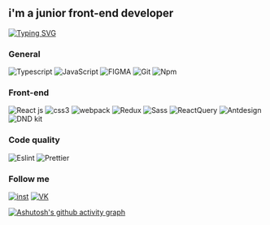 ## i'm a junior front-end developer

[![Typing SVG](https://readme-typing-svg.herokuapp.com?color=%2336BCF7&lines=Computer+science+student)](https://git.io/typing-svg)

### General
![Typescript](https://img.shields.io/badge/-Typescript-black?style=for-the-badge&logo=typescript&logoColor=0000ff)
![JavaScript](https://img.shields.io/badge/-JavaScript-F7E01D?style=for-the-badge&logo=javascript&logoColor=000000)
![FIGMA](https://img.shields.io/badge/-Figma-000000?style=for-the-badge&logo=figma&)
![Git](https://img.shields.io/badge/-Git-white?style=for-the-badge&logo=Git&logoColor=F05133)
![Npm](https://img.shields.io/badge/-Npm-white?style=for-the-badge&logo=Npm&logoColor=F05133)

### Front-end
![React js](https://img.shields.io/badge/-React-black?style=for-the-badge&logo=React&logoColor=#61DAFB)
![css3](https://img.shields.io/badge/-css3-black?style=for-the-badge&logo=css3&logoColor=#61DAFB)
![webpack](https://img.shields.io/badge/-Webpack-black?style=for-the-badge&logo=Webpack&logoColor=FFFFFF)
![Redux](https://img.shields.io/badge/-Redux-black?style=for-the-badge&logo=Redux&logoColor=764ABC)
![Sass](https://img.shields.io/badge/-Sass-black?style=for-the-badge&logo=Sass&logoColor=#B65D8A)
![ReactQuery](https://img.shields.io/badge/-ReactQuery-black?style=for-the-badge&logo=ReactQuery&logoColor=#B65D8A)
![Antdesign](https://img.shields.io/badge/-Antdesign-black?style=for-the-badge&logo=Antdesign&logoColor=#B65D8A)
![DND kit](https://img.shields.io/badge/-Dndkit-black?style=for-the-badge&logo=dndkit&logoColor=#B65D8A)



### Code quality
![Eslint](https://img.shields.io/badge/-Eslint-black?style=for-the-badge&logo=Eslint&logoColor=#8080F2)
![Prettier](https://img.shields.io/badge/-Prettier-black?style=for-the-badge&logo=Prettier&logoColor=yellow)

### Follow me

[![inst](https://img.shields.io/badge/-instagram-000000?style=for-the-badge&logo=instagram&logoColor=FFFFFF)](https://www.instagram.com/alloveformymom/)
[![VK](https://img.shields.io/badge/-VKONTAKTE-000000?style=for-the-badge&logo=VK&logoColor=FFFFFF)](https://vk.com/salutkishukekaterine)

[![Ashutosh's github activity graph](https://activity-graph.herokuapp.com/graph?username=devloliconic)](https://github.com/ashutosh00710/github-readme-activity-graph)
